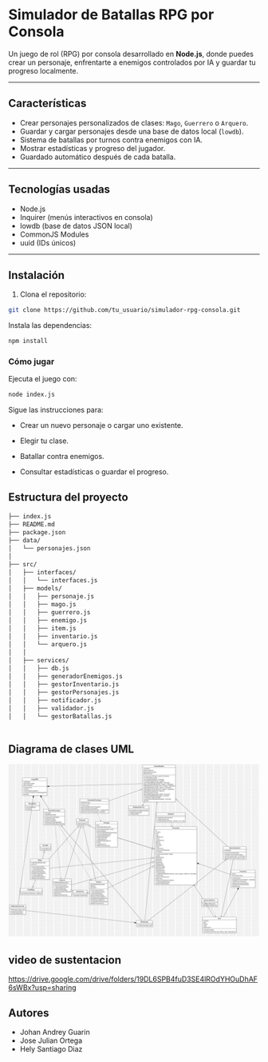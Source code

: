 #  Simulador de Batallas RPG por Consola

Un juego de rol (RPG) por consola desarrollado en **Node.js**, donde puedes crear un personaje, enfrentarte a enemigos controlados por IA y guardar tu progreso localmente.

---

## Características

- Crear personajes personalizados de clases: `Mago`, `Guerrero` o `Arquero`.
- Guardar y cargar personajes desde una base de datos local (`lowdb`).
- Sistema de batallas por turnos contra enemigos con IA.
- Mostrar estadísticas y progreso del jugador.
- Guardado automático después de cada batalla.

---

## Tecnologías usadas

- Node.js
- Inquirer (menús interactivos en consola)
- lowdb (base de datos JSON local)
- CommonJS Modules
- uuid (IDs únicos)

---

## Instalación

1. Clona el repositorio:
```bash
git clone https://github.com/tu_usuario/simulador-rpg-consola.git
```

Instala las dependencias:

```bash
npm install
```
### Cómo jugar

Ejecuta el juego con:

```bash
node index.js
```
Sigue las instrucciones para:

- Crear un nuevo personaje o cargar uno existente.

- Elegir tu clase.

- Batallar contra enemigos.

- Consultar estadísticas o guardar el progreso.

## Estructura del proyecto
``` pgsql
├── index.js
├── README.md
├── package.json
├── data/
│   └── personajes.json
│
├── src/
│   ├── interfaces/
│   │   └── interfaces.js
│   ├── models/
│   │   ├── personaje.js
│   │   ├── mago.js
│   │   ├── guerrero.js
│   │   ├── enemigo.js
│   │   ├── item.js
│   │   ├── inventario.js
│   │   └── arquero.js
│   │
│   ├── services/
│   │   ├── db.js
│   │   ├── generadorEnemigos.js
│   │   ├── gestorInventario.js
│   │   ├── gestorPersonajes.js
│   │   ├── notificador.js
│   │   ├── validador.js
│   │   └── gestorBatallas.js


```

## Diagrama de clases UML
![Diagrama](Main.png)

## video de sustentacion

https://drive.google.com/drive/folders/19DL6SPB4fuD3SE4lROdYHOuDhAF6sWBx?usp=sharing

## Autores
 - Johan Andrey Guarin
 - Jose Julian Ortega
 - Hely Santiago Diaz